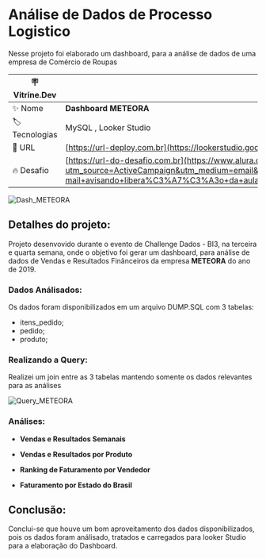 # Análise de Dados de Processo Logistico
Nesse projeto foi elaborado um dashboard, para a análise de dados de uma empresa de Comércio de Roupas

| :placard: Vitrine.Dev |     |
| -------------  | --- |
| :sparkles: Nome        | **Dashboard METEORA**
| :label: Tecnologias | MySQL , Looker Studio
| :rocket: URL         | [https://url-deploy.com.br](https://lookerstudio.google.com/reporting/825e9385-7724-4bd0-8596-631eae536bf6)
| :fire: Desafio     | [https://url-do-desafio.com.br](https://www.alura.com.br/challenges/bi-3/semana-02-logistica-dados?utm_source=ActiveCampaign&utm_medium=email&utm_content=%5BChallenge+BI%5D+Segunda+semana+liberada+%F0%9F%94%93&utm_campaign=%5BCHALLANGE%5D+%28BI+-+3%C2%AA+ed+%29+E-mail+avisando+libera%C3%A7%C3%A3o+da+aula+02++%2B+convite+live+github+e+vitrine+dev&vgo_ee=XeSQUVxQ5FjtnhoN82fSjLL2i6qUZ1fmBw2oCIdQKjLTlxM%3D%3AUwOdxbxreA22RkVsNdYHXW71x7a90J1E)

<!-- Inserir imagem com a #vitrinedev ao final do link -->
![Dash_METEORA](https://github.com/Ricardinho146/ALURA_CHALLENGE_BI3_SEMANA_3-4/assets/64876358/eaf5b4bb-d329-4ac3-a470-ba7e5f9dc11f#vitrinedev)


## Detalhes do projeto:

Projeto desenvovido durante o evento de Challenge Dados - BI3, na terceira e quarta semana, onde o objetivo foi gerar um dashboard, para análise de dados de Vendas e Resultados Finânceiros da empresa **METEORA** do ano de 2019.

### Dados Análisados:

Os dados foram disponibilizados em um arquivo DUMP.SQL com 3 tabelas:
* itens_pedido;
* pedido;
* produto;
  
### Realizando a Query:

Realizei um join entre as 3 tabelas mantendo somente os dados relevantes para as análises

![Query_METEORA](https://github.com/Ricardinho146/ALURA_CHALLENGE_BI3_SEMANA_3-4/assets/64876358/459da90f-225f-4919-8e5a-a7e53ee991d4)


### Análises:

* **Vendas e Resultados Semanais**
 
* **Vendas e Resultados por Produto**
    
* **Ranking de Faturamento por Vendedor**

* **Faturamento por Estado do Brasil**

## Conclusão:

Conclui-se que houve um bom aproveitamento dos dados disponibilizados, pois os dados foram análisado, tratados e carregados para looker Studio para a elaboração do Dashboard.

